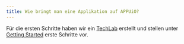```yaml
---
title: Wie bringt man eine Applikation auf APPUiO?
---
```


Für die ersten Schritte haben wir ein [TechLab](https://github.com/appuio/techlab) erstellt und stellen unter [Getting Started](https://docs.appuio.cloud/user/tutorials/getting-started.html) erste Schritte vor.

